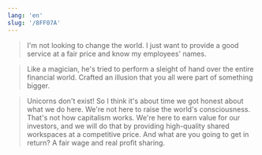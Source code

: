 ```yaml
---
lang: 'en'
slug: '/8FF07A'
---
```


> I'm not looking to change the world. I just want to provide a good service at a fair price and know my employees' names.

> Like a magician, he's tried to perform a sleight of hand over the entire financial world. Crafted an illusion that you all were part of something bigger.

> Unicorns don't exist! So I think it's about time we got honest about what we do here. We're not here to raise the world's consciousness. That's not how capitalism works. We're here to earn value for our investors, and we will do that by providing high-quality shared workspaces at a competitive price. And what are you going to get in return? A fair wage and real profit sharing.

<head>
  <html lang="en-US"/>
</head>
